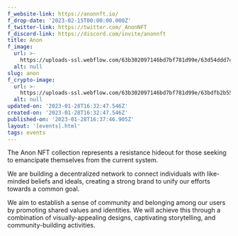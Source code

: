 ```yaml
---
f_website-link: https://anonnft.io/
f_drop-date: '2023-02-15T00:00:00.000Z'
f_twitter-link: https://twitter.com/_AnonNFT
f_discord-link: https://discord.com/invite/anonnft
title: Anon
f_image:
  url: >-
    https://uploads-ssl.webflow.com/63b302097146bd7bf781d99e/63d54ddd7cd3ad6db570f393_anon.JPG
  alt: null
slug: anon
f_crypto-image:
  url: >-
    https://uploads-ssl.webflow.com/63b302097146bd7bf781d99e/63bdfb2b55a65662225f5fbf_9297384_sol_blockchain_coins_cryptocurrency_crypto_icon.svg
  alt: null
updated-on: '2023-01-28T16:32:47.546Z'
created-on: '2023-01-28T16:32:47.546Z'
published-on: '2023-01-28T16:37:46.905Z'
layout: '[events].html'
tags: events
---
```


The Anon NFT collection represents a resistance hideout for those seeking to emancipate themselves from the current system.

We are building a decentralized network to connect individuals with like-minded beliefs and ideals, creating a strong brand to unify our efforts towards a common goal.

We aim to establish a sense of community and belonging among our users by promoting shared values and identities. We will achieve this through a combination of visually-appealing designs, captivating storytelling, and community-building activities.

‍
